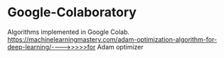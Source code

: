 # Google-Colaboratory
Algorithms implemented in Google Colab.
https://machinelearningmastery.com/adam-optimization-algorithm-for-deep-learning/---->>>>>for Adam optimizer
